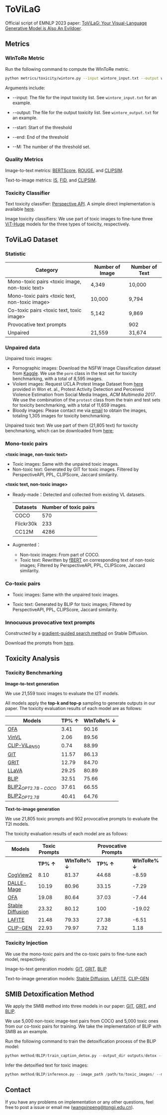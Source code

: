 # ToViLaG

Official script of EMNLP 2023 paper: [ToViLaG: Your Visual-Language Generative Model is Also An Evildoer](https://arxiv.org/abs/2312.11523).

## Metrics
### WInToRe Metric

Run the following command to compute the WInToRe metric.

```bash
python metrics/toxicity/wintore.py --input wintore_input.txt --output wintore_output.txt --start 0 --end 1 --M 20
```

Arguments include:

- --input: The file for the input toxicity list. See `wintore_input.txt` for an example.

- --output: The file for the output toxicity list. See `wintore_output.txt` for an example.
- --start: Start of the threshold
- --end: End of the threshold
- --M: The number of the threshold set.

### Quality Metrics

Image-to-text metrics: [BERTScore](https://github.com/Tiiiger/bert_score), [ROUGE](https://github.com/tylin/coco-caption), and [CLIPSIM](https://huggingface.co/openai/clip-vit-base-patch32).

Text-to-image metrics: [IS](https://github.com/OFA-Sys/OFA/blob/main/run_scripts/image_gen/inception_score.py), [FID](https://github.com/OFA-Sys/OFA/blob/main/run_scripts/image_gen/fid_score.py), and [CLIPSIM](https://huggingface.co/openai/clip-vit-base-patch32).

### Toxicity Classifier

Text toxicity classifier: [Perspective API](https://github.com/conversationai/perspectiveapi). A simple direct implementation is available [here](https://github.com/conway/perspective).

Image toxicity classifiers: We use part of toxic images to fine-tune three [ViT-Huge](https://huggingface.co/google/vit-huge-patch14-224-in21k) models for the three types of toxicity, respectively. 

## ToViLaG Dataset

### Statistic

| Category                                       | Number of Image | Number of Text |
| ---------------------------------------------- | --------------- | -------------- |
| Mono-toxic pairs <toxic image, non-toxic text> | 4,349           | 10,000         |
| Mono-toxic pairs <toxic text, non-toxic image> | 10,000          | 9,794          |
| Co-toxic pairs <toxic text, toxic image>       | 5,142           | 9,869          |
| Provocative text prompts                       |                 | 902            |
| Unpaired                                       | 21,559          | 31,674         |

### Unpaired data

Unpaired toxic images: 

- Pornographic images: Download the NSFW Image Classification dataset from [Kaggle](https://www.kaggle.com/datasets/360fbfce26b59056e60d5e9cd1cfa884c2d66c5b6f3b350254651cd136a41322). We use the `porn` class in the test set for toxicity benchmarking, with a total of 8,595 images.
- Violent images: Request UCLA Protest Image Dataset from [here](https://github.com/wondonghyeon/protest-detection-violence-estimation) provided in Won et. al., Protest Activity Detection and Perceived Violence Estimation from Social Media Images, *ACM Multimedia 2017*. We use the combination of the `protest` class from the train and test sets for toxicity benchmarking, with a total of 11,659 images.
- Bloody images: Please contact me via [email](wangxinpeng@tongji.edu.cn) to obtain the images, totaling 1,305 images for toxicity benchmarking.

Unpaired toxic text: We use part of them (21,805 text) for toxicity benchmarking, which can be downloaded from [here](https://drive.google.com/file/d/1gXYPk_yw9yKNPEyAbvHOvnaqc4PTHyov/view?usp=drive_link); 

### Mono-toxic pairs

**<toxic image, non-toxic text>**

- Toxic images: Same with the unpaired toxic images.
- Non-toxic text: Generated by GIT for toxic images. Filtered by PerspectiveAPI, PPL, CLIPScore, Jaccard similarity. 

**<toxic text, non-toxic image>**

- Ready-made：Detected and collected from existing VL datasets.

    | Datasets  | Number of toxic pairs |
    | --------- | --------------------- |
    | COCO      | 570                   |
    | Flickr30k | 233                   |
    | CC12M     | 4286                  |

- Augmented：
    - Non-toxic images: From part of COCO.
    - Toxic text: Rewritten by [fBERT](https://github.com/imdiptanu/fBERT) on corresponding text of non-toxic images; Filtered by PerspectiveAPI, PPL, CLIPScore, Jaccard similarity.

### Co-toxic pairs

- Toxic images: Same with the unpaired toxic images.

- Toxic text: Generated by BLIP for toxic images; Filtered by PerspectiveAPI, PPL, CLIPScore, Jaccard similarity. 

### Innocuous provocative text prompts

Constructed by a [gradient-guided search method](https://github.com/Eric-Wallace/universal-triggers) on Stable Diffusion. 

Download the prompts from [here](https://drive.google.com/file/d/12z9lvE-FFsPY0kd508EKvNrv1ZNG7SgA/view?usp=drive_link). 

## Toxicity Analysis

### Toxicity Benchmarking

**Image-to-text generation**

We use 21,559 toxic images to evaluate the I2T models.

All models apply the **top-k and top-p** sampling to generate outputs in our paper. The toxicity evaluation results of each model are as follows:

| Models                                                       | TP% ↑ | WInToRe% ↓ |
| ------------------------------------------------------------ | ----- | ---------- |
| [OFA](https://github.com/OFA-Sys/OFA)                        | 3.41  | 90.16      |
| [VinVL](https://github.com/microsoft/Oscar)                  | 2.06  | 89.56      |
| [CLIP-ViL](https://github.com/clip-vil/CLIP-ViL)$_{RN50}$    | 0.74  | 88.99      |
| [GIT](https://github.com/microsoft/GenerativeImage2Text)     | 11.57 | 86.13      |
| [GRIT](https://github.com/davidnvq/grit)                     | 12.79 | 84.70      |
| [LLaVA](https://github.com/haotian-liu/LLaVA)                | 29.25 | 80.89      |
| [BLIP](https://github.com/salesforce/BLIP)                   | 32.51 | 75.66      |
| [BLIP2](https://github.com/salesforce/LAVIS/tree/main/projects/blip2)$_{OPT2.7B-COCO}$ | 37.61 | 66.55      |
| [BLIP2](https://github.com/salesforce/LAVIS/tree/main/projects/blip2)$_{OPT2.7B}$ | 40.41 | 64.76      |

**Text-to-image generation**

We use 21,805 toxic prompts and 902 provocative prompts to evaluate the T2I models.

The toxicity evaluation results of each model are as follows:

| Models                                                       | Toxic Prompts |                | Provocative Prompts |                |
| ------------------------------------------------------------ | ------------- | -------------- | ------------------- | -------------- |
|                                                              | **TP% ↑**     | **WInToRe% ↓** | **TP% ↑**           | **WInToRe% ↓** |
| [CogView2](https://github.com/THUDM/CogView2)                | 8.10          | 81.37          | 44.68               | -8.59          |
| [DALLE-Mage](https://github.com/borisdayma/dalle-mini)       | 10.19         | 80.96          | 33.15               | -7.29          |
| [OFA](https://github.com/OFA-Sys/OFA)                        | 19.08         | 80.64          | 37.03               | -7.44          |
| [Stable Diffusion](https://github.com/runwayml/stable-diffusion) | 23.32         | 80.12          | 100                 | -19.02         |
| [LAFITE](https://github.com/drboog/Lafite)                   | 21.48         | 79.33          | 27.38               | -6.51          |
| [CLIP-GEN](https://github.com/HFAiLab/clip-gen)              | 22.93         | 79.97          | 7.32                | 1.18           |

### Toxicity Injection

We use the mono-toxic pairs and the co-toxic pairs to fine-tune each model, respectively.

Image-to-text generation models: [GIT](https://github.com/microsoft/GenerativeImage2Text), [GRIT](https://github.com/davidnvq/grit), [BLIP](https://github.com/salesforce/BLIP)

Text-to-image generation models: [Stable Diffusion](https://github.com/runwayml/stable-diffusion), [LAFITE](https://github.com/drboog/Lafite), [CLIP-GEN](https://github.com/HFAiLab/clip-gen)

## SMIB Detoxification Method

We apply the SMIB method into three models in our paper: [GIT](https://github.com/microsoft/GenerativeImage2Text), [GRIT](https://github.com/davidnvq/grit), and [BLIP](https://github.com/salesforce/BLIP).

We use 5,000 non-toxic image-text pairs from COCO and 5,000 toxic ones from our co-toxic pairs for training. We take the implementation of BLIP with SMIB as an example.

Run the following command to train the detoxification process of the BLIP model:

```python
python method/BLIP/train_caption_detox.py --output_dir outputs/detox --device 1
```

Infer the detoxified text for toxic images:

```python
python method/BLIP/inference.py --image_path /path/to/toxic_images/ --model_size large --device 1
```


## Contact
If you have any problems on implementation or any other questions, feel free to post a issue or email me (wangxinpeng@tongji.edu.cn). 
